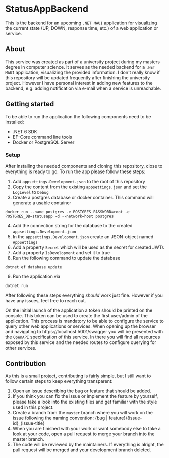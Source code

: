 # StatusAppBackend
This is the backend for an upcoming `.NET MAUI` application for visualizing the current state (UP, DOWN, response time, etc.) of a web application or service.

## About
This service was created as part of a university project during my masters degree in computer science. It serves as the needed backend for a `.NET MAUI` application, visualizing the provided information. I don't really know if this repository will be updated frequently after finishing the university project. However I have personal interest in adding new features to the backend, e.g. adding notification via e-mail when a service is unreachable.

## Getting started
To be able to run the application the following components need to be installed:
* .NET 6 SDK
* EF-Core command line tools
* Docker or PostgreSQL Server

### Setup
After installing the needed components and cloning this repository, close to everything is ready to go. To run the app please follow these steps:
1. Add `appsettings.Development.json` to the root of this repository
2. Copy the content from the existing `appsettings.json` and set the `LogLevel` to `Debug`
3. Create a postgres database or docker container. This command will generate a usable container
```shell
docker run --name postgres -e POSTGRES_PASSWORD=root -e POSTGRES_DB=statusapp -d --network=host postgres
```
4. Add the connection string for the database to the created `appsettings.Development.json`
5. In the `appsettings.Development.json` create an JSON-object named `AppSettings`
6. Add a property `Secret` which will be used as the secret for created JWTs
7. Add a property `IsDevelopment` and set it to true
8. Run the following command to update the database
```shell
dotnet ef database update
```
9. Run the application via
```shell
dotnet run
```

After following these steps everything _should_ work just fine. However if you have any issues, feel free to reach out.

On the initial launch of the application a token should be printed on the console. This token can be used to create the first user/admin of the application. This process is mandatory to be able to configure the service to query other web applications or services. When opening up the browser and navigating to https://localhost:5001/swagger you will be presented with the `OpenAPI` specification of this service. In there you will find all resources exposed by this service and the needed routes to configure querying for other services.

## Contribution
As this is a small project, contributing is fairly simple, but I still want to follow certain steps to keep everything transparent:
1. Open an issue describing the bug or feature that should be added.
2. If you think you can fix the issue or implement the feature by yourself, please take a look into the existing files and get familiar with the style used in this project.
3. Create a branch from the `master` branch where you will work on the issue following the naming convention: {bug | feature}/{issue-id}_{issue-title}
4. When you are finished with your work or want somebody else to take a look at your code, open a pull request to merge your branch into the master branch.
5. The code will be reviewed by the maintainers. If everything is alright, the pull request will be merged and your development branch deleted.

